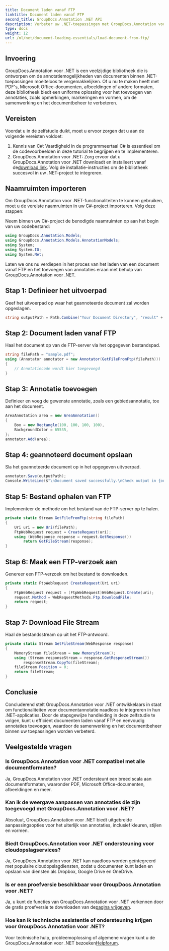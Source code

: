 ```yaml
---
title: Document laden vanaf FTP
linktitle: Document laden vanaf FTP
second_title: GroupDocs.Annotation .NET API
description: Verbeter uw .NET-toepassingen met GroupDocs.Annotation voor naadloze documentannotatie. Inclusief stap-voor-stap handleiding.
type: docs
weight: 12
url: /nl/net/document-loading-essentials/load-document-from-ftp/
---
```

## Invoering
GroupDocs.Annotation voor .NET is een veelzijdige bibliotheek die is ontworpen om de annotatiemogelijkheden van documenten binnen .NET-toepassingen moeiteloos te vergemakkelijken. Of u nu te maken heeft met PDF's, Microsoft Office-documenten, afbeeldingen of andere formaten, deze bibliotheek biedt een uniforme oplossing voor het toevoegen van annotaties, zoals opmerkingen, markeringen en vormen, om de samenwerking en het documentbeheer te verbeteren.
## Vereisten
Voordat u in de zelfstudie duikt, moet u ervoor zorgen dat u aan de volgende vereisten voldoet:
1. Kennis van C#: Vaardigheid in de programmeertaal C# is essentieel om de codevoorbeelden in deze tutorial te begrijpen en te implementeren.
2.  GroupDocs.Annotation voor .NET: Zorg ervoor dat u GroupDocs.Annotation voor .NET downloadt en installeert vanaf de[download link](https://releases.groupdocs.com/annotation/net/). Volg de installatie-instructies om de bibliotheek succesvol in uw .NET-project te integreren.
## Naamruimten importeren
Om GroupDocs.Annotation voor .NET-functionaliteiten te kunnen gebruiken, moet u de vereiste naamruimten in uw C#-project importeren. Volg deze stappen:

Neem binnen uw C#-project de benodigde naamruimten op aan het begin van uw codebestand:
```csharp
using GroupDocs.Annotation.Models;
using GroupDocs.Annotation.Models.AnnotationModels;
using System;
using System.IO;
using System.Net;
```

Laten we ons nu verdiepen in het proces van het laden van een document vanaf FTP en het toevoegen van annotaties eraan met behulp van GroupDocs.Annotation voor .NET.
## Stap 1: Definieer het uitvoerpad
Geef het uitvoerpad op waar het geannoteerde document zal worden opgeslagen.
```csharp
string outputPath = Path.Combine("Your Document Directory", "result" + Path.GetExtension("input.pdf"));
```
## Stap 2: Document laden vanaf FTP
Haal het document op van de FTP-server via het opgegeven bestandspad.
```csharp
string filePath = "sample.pdf";
using (Annotator annotator = new Annotator(GetFileFromFtp(filePath)))
{
    // Annotatiecode wordt hier toegevoegd
}
```
## Stap 3: Annotatie toevoegen
Definieer en voeg de gewenste annotatie, zoals een gebiedsannotatie, toe aan het document.
```csharp
AreaAnnotation area = new AreaAnnotation()
{
    Box = new Rectangle(100, 100, 100, 100),
    BackgroundColor = 65535,
};
annotator.Add(area);
```
## Stap 4: geannoteerd document opslaan
Sla het geannoteerde document op in het opgegeven uitvoerpad.
```csharp
annotator.Save(outputPath);
Console.WriteLine($"\nDocument saved successfully.\nCheck output in {outputPath}.");
```
## Stap 5: Bestand ophalen van FTP
Implementeer de methode om het bestand van de FTP-server op te halen.
```csharp
private static Stream GetFileFromFtp(string filePath)
{
    Uri uri = new Uri(filePath);
    FtpWebRequest request = CreateRequest(uri);
    using (WebResponse response = request.GetResponse())
        return GetFileStream(response);
}
```
## Stap 6: Maak een FTP-verzoek aan
Genereer een FTP-verzoek om het bestand te downloaden.
```csharp
private static FtpWebRequest CreateRequest(Uri uri)
{
    FtpWebRequest request = (FtpWebRequest)WebRequest.Create(uri);
    request.Method = WebRequestMethods.Ftp.DownloadFile;
    return request;
}
```
## Stap 7: Download File Stream
Haal de bestandsstream op uit het FTP-antwoord.
```csharp
private static Stream GetFileStream(WebResponse response)
{
    MemoryStream fileStream = new MemoryStream();
    using (Stream responseStream = response.GetResponseStream())
        responseStream.CopyTo(fileStream);
    fileStream.Position = 0;
    return fileStream;
}
```
## Conclusie
Concluderend stelt GroupDocs.Annotation voor .NET ontwikkelaars in staat om functionaliteiten voor documentannotatie naadloos te integreren in hun .NET-applicaties. Door de stapsgewijze handleiding in deze zelfstudie te volgen, kunt u efficiënt documenten laden vanaf FTP en eenvoudig annotaties toevoegen, waardoor de samenwerking en het documentbeheer binnen uw toepassingen worden verbeterd.
## Veelgestelde vragen
### Is GroupDocs.Annotation voor .NET compatibel met alle documentformaten?
Ja, GroupDocs.Annotation voor .NET ondersteunt een breed scala aan documentformaten, waaronder PDF, Microsoft Office-documenten, afbeeldingen en meer.
### Kan ik de weergave aanpassen van annotaties die zijn toegevoegd met GroupDocs.Annotation voor .NET?
Absoluut, GroupDocs.Annotation voor .NET biedt uitgebreide aanpassingsopties voor het uiterlijk van annotaties, inclusief kleuren, stijlen en vormen.
### Biedt GroupDocs.Annotation voor .NET ondersteuning voor cloudopslagservices?
Ja, GroupDocs.Annotation voor .NET kan naadloos worden geïntegreerd met populaire cloudopslagdiensten, zodat u documenten kunt laden en opslaan van diensten als Dropbox, Google Drive en OneDrive.
### Is er een proefversie beschikbaar voor GroupDocs.Annotation voor .NET?
 Ja, u kunt de functies van GroupDocs.Annotation voor .NET verkennen door de gratis proefversie te downloaden van de[pagina vrijgeven](https://releases.groupdocs.com/).
### Hoe kan ik technische assistentie of ondersteuning krijgen voor GroupDocs.Annotation voor .NET?
 Voor technische hulp, probleemoplossing of algemene vragen kunt u de GroupDocs.Annotation voor .NET bezoeken[Helpforum](https://forum.groupdocs.com/c/annotation/10).